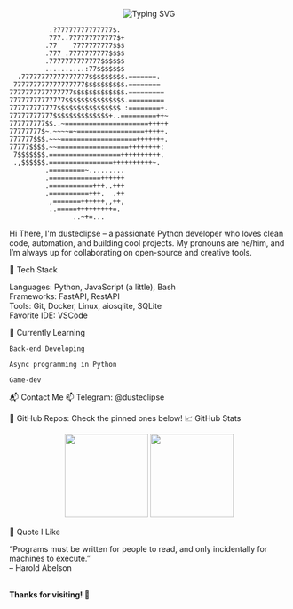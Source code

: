 <!-- PROFILE README -->

<p align="center">
  <img src="https://readme-typing-svg.demolab.com?font=Fira+Code&size=24&pause=1000&color=00FFAA&center=true&vCenter=true&width=500&lines=Hi+there!+I'm+dusteclipse;Python+Developer+%F0%9F%90%8D;Open+Source+Enthusiast+%F0%9F%9A%80;Always+Learning+New+Things+%F0%9F%93%9A" alt="Typing SVG" />
</p>

```ascii 
          .?77777777777777$.            
          777..777777777777$+           
         .77    7777777777$$$           
         .777 .7777777777$$$$           
         .7777777777777$$$$$$           
         ..........:77$$$$$$$           
  .77777777777777777$$$$$$$$$.=======.  
 777777777777777777$$$$$$$$$$.========  
7777777777777777$$$$$$$$$$$$$.========= 
77777777777777$$$$$$$$$$$$$$$.========= 
777777777777$$$$$$$$$$$$$$$$ :========+.
77777777777$$$$$$$$$$$$$$+..=========++~
777777777$$..~=====================+++++
77777777$~.~~~~=~=================+++++.
777777$$$.~~~===================+++++++.
77777$$$$.~~==================++++++++: 
 7$$$$$$$.==================++++++++++. 
 .,$$$$$$.================++++++++++~.  
         .=========~.........           
         .=============++++++           
         .===========+++..+++           
         .==========+++.  .++           
          ,=======++++++,,++,           
          ..=====+++++++++=.            
                ..~+=...     
```
Hi There, I'm dusteclipse – a passionate Python developer who loves clean code, automation, and building cool projects.
My pronouns are he/him, and I’m always up for collaborating on open-source and creative tools.

🚀 Tech Stack

Languages: Python, JavaScript (a little), Bash  
Frameworks: FastAPI, RestAPI     
Tools: Git, Docker, Linux, aiosqlite, SQLite  
Favorite IDE: VSCode  

🌱 Currently Learning

    Back-end Developing

    Async programming in Python

    Game-dev

📬 Contact Me
📫 Telegram: @dusteclipse

📁 GitHub Repos: Check the pinned ones below!
📈 GitHub Stats
<p align="center"> <img src="https://github-readme-stats.vercel.app/api?username=dusteclipsee&show_icons=true&theme=tokyonight&hide=prs&count_private=true" height="150" /> <img src="https://github-readme-stats.vercel.app/api/top-langs/?username=dusteclipsee&layout=compact&theme=tokyonight" height="150" /> </p>
🧠 Quote I Like

“Programs must be written for people to read, and only incidentally for machines to execute.”  
– Harold Abelson


<br><b>Thanks for visiting! 🚀</b> </p>
